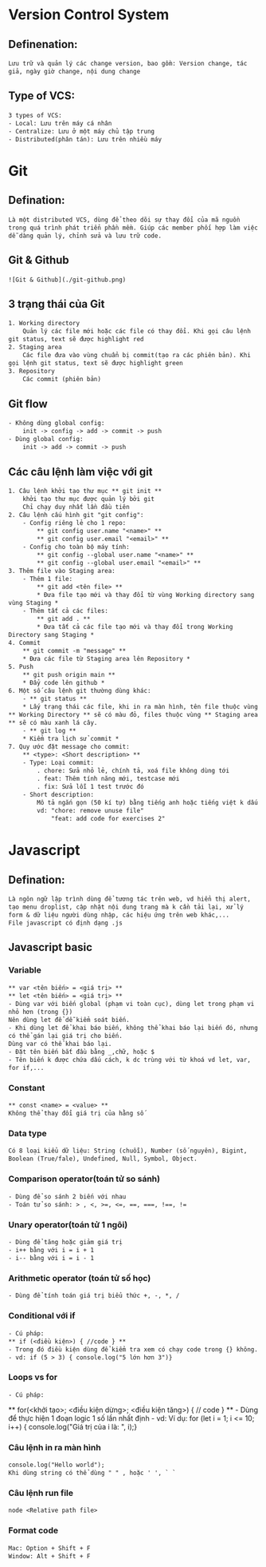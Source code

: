 # Version Control System
## Definenation: 
    Lưu trữ và quản lý các change version, bao gồm: Version change, tác giả, ngày giờ change, nội dung change
## Type of VCS:
    3 types of VCS:
    - Local: Lưu trên máy cá nhân
    - Centralize: Lưu ở một máy chủ tập trung
    - Distributed(phân tán): Lưu trên nhiều máy

# Git
## Defination:
    Là một distributed VCS, dùng để theo dõi sự thay đổi của mã nguồn trong quá trình phát triển phần mềm. Giúp các member phối hợp làm việc dễ dàng quản lý, chỉnh sửa và lưu trữ code.
## Git & Github
    ![Git & Github](./git-github.png)
    
## 3 trạng thái của Git
    1. Working directory
        Quản lý các file mới hoặc các file có thay đổi. Khi gọi câu lệnh git status, text sẽ được highlight red
    2. Staging area
        Các file đưa vào vùng chuẩn bị commit(tạo ra các phiên bản). Khi gọi lệnh git status, text sẽ được highlight green
    3. Repository
        Các commit (phiên bản)
## Git flow
    - Không dùng global config:
        init -> config -> add -> commit -> push
    - Dùng global config:
        init -> add -> commit -> push
## Các câu lệnh làm việc với git
    1. Câu lệnh khởi tạo thư mục ** git init **
        khởi tạo thư mục được quản lý bởi git
        Chỉ chạy duy nhất lần đầu tiên
    2. Câu lệnh cấu hình git "git config":
        - Config riêng lẻ cho 1 repo:
            ** git config user.name "<name>" **
            ** git config user.email "<email>" **
        - Config cho toàn bộ máy tính:
            ** git config --global user.name "<name>" **
            ** git config --global user.email "<email>" **
    3. Thêm file vào Staging area:
        - Thêm 1 file:
            ** git add <tên file> **
            * Đưa file tạo mới và thay đổi từ vùng Working directory sang vùng Staging *
        - Thêm tất cả các files:
            ** git add . **
            * Đưa tất cả các file tạo mới và thay đổi trong Working Directory sang Staging *
    4. Commit
        ** git commit -m "message" **
        * Đưa các file từ Staging area lên Repository *
    5. Push
        ** git push origin main **
        * Đẩy code lên github *
    6. Một số câu lệnh git thường dùng khác:
        - ** git status **
        * Lấy trạng thái các file, khi in ra màn hình, tên file thuộc vùng ** Working Directory ** sẽ có màu đỏ, files thuộc vùng ** Staging area ** sẽ có màu xanh lá cây.
        - ** git log **
        * Kiểm tra lịch sử commit *
    7. Quy ước đặt message cho commit:
        ** <type>: <Short description> **
        - Type: Loại commit:
            . chore: Sửa nhỏ lẻ, chính tả, xoá file không dùng tới
            . feat: Thêm tính năng mới, testcase mới
            . fix: Sửa lỗi 1 test trước đó
        - Short description:
            Mô tả ngắn gọn (50 kí tự) bằng tiếng anh hoặc tiếng việt k dấu
            vd: "chore: remove unuse file"
                "feat: add code for exercises 2"
# Javascript
## Defination:
    Là ngôn ngữ lập trình dùng để tương tác trên web, vd hiển thị alert, tạo menu droplist, cập nhật nội dung trang mà k cần tải lại, xử lý form & dữ liệu người dùng nhập, các hiệu ứng trên web khác,...
    File javascript có định dạng .js
## Javascript basic
### Variable
    ** var <tên biến> = <giá trị> **
    ** let <tên biến> = <giá trị> **
    - Dùng var với biến global (phạm vi toàn cục), dùng let trong phạm vi nhỏ hơn (trong {})
    Nên dùng let để dễ kiểm soát biến.
    - Khi dùng let để khai báo biến, không thể khai báo lại biến đó, nhưng có thể gán lại giá trị cho biến.
    Dùng var có thể khai báo lại.
    - Đặt tên biến bắt đầu bằng _,chữ, hoặc $
    - Tên biến k được chứa dấu cách, k dc trùng với từ khoá vd let, var, for if,...
### Constant
    ** const <name> = <value> **
    Không thể thay đổi giá trị của hằng số 
### Data type
    Có 8 loại kiểu dữ liệu: String (chuỗi), Number (số nguyên), Bigint, Boolean (True/fale), Undefined, Null, Symbol, Object.
### Comparison operator(toán tử so sánh)
    - Dùng để so sánh 2 biến với nhau
    - Toán tử so sánh: > , <, >=, <=, ==, ===, !==, !=
### Unary operator(toán tử 1 ngôi)
    - Dùng để tăng hoặc giảm giá trị
    - i++ bằng với i = i + 1
    - i-- bằng với i = i - 1
### Arithmetic operator (toán tử số học)  
    - Dùng để tính toán giá trị biểu thức +, -, *, /
### Conditional với if
    - Cú pháp:
    ** if (<điều kiện>) { //code } **
    - Trong đó điều kiện dùng để kiểm tra xem có chạy code trong {} không.
    - vd: if (5 > 3) { console.log("5 lớn hơn 3")}
### Loops vs for
    - Cú pháp:
   ** for(<khởi tạo>; <điều kiện dừng>; <điều kiện tăng>) { // code } **
    - Dùng để thực hiện 1 đoạn logic 1 số lần nhất định
    - vd: Ví dụ: for (let i = 1; i <= 10; i++) { console.log("Giá trị của i là: ", i);}
### Câu lệnh in ra màn hình
    console.log("Hello world");
    Khi dùng string có thể dùng " " , hoặc ' ', ` `
### Câu lệnh run file
    node <Relative path file>
### Format code
    Mac: Option + Shift + F
    Window: Alt + Shift + F





